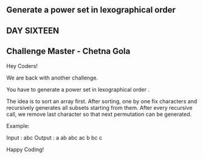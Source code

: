 ## Generate a power set in lexographical order
## DAY SIXTEEN
## Challenge Master - Chetna Gola 

Hey Coders!

We are back with another challenge.

You have to generate a power set in lexographical order .

The idea is to sort an array first. After sorting, one by one fix characters and recursively generates all subsets starting from them. After every recursive call, we remove last character so that next permutation can be generated.

Example:

Input : abc
Output : a ab abc ac b bc c

Happy Coding!